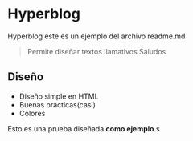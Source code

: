 # Hyperblog
Hyperblog este es un ejemplo del archivo readme.md
>Permite diseñar textos llamativos
>Saludos

## Diseño
* Diseño simple en HTML
* Buenas practicas(casi)
* Colores

Esto es una prueba diseñada **como ejemplo**.s